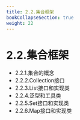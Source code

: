 ```yaml
---
title: 2.2.集合框架
bookCollapseSection: true
weight: 22
---
```


# 2.2.集合框架
* 2.2.1.集合的概念
* 2.2.2.Collection接口
* 2.2.3.List接口和实现类
* 2.2.4.泛型和工具类
* 2.2.5.Set接口和实现类
* 2.2.6.Map接口和实现类

